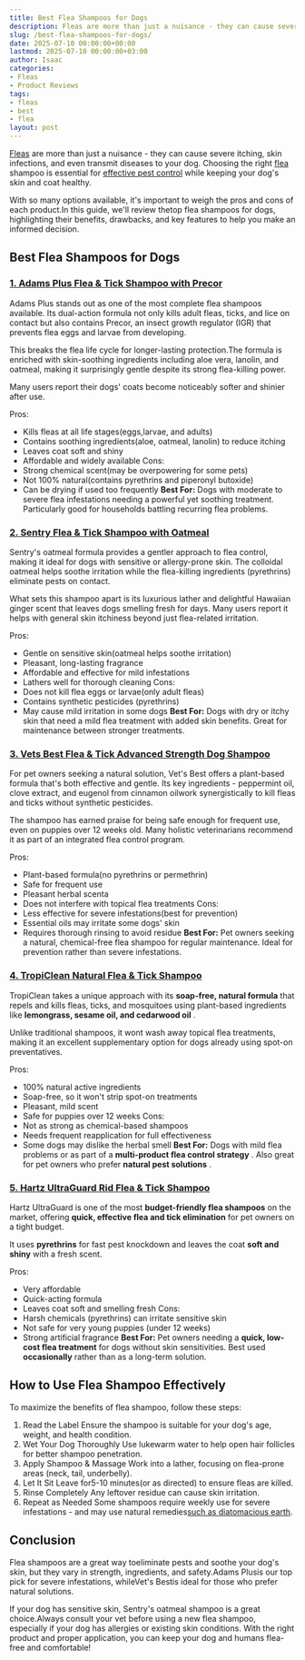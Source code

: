 ```yaml
---
title: Best Flea Shampoos for Dogs
description: Fleas are more than just a nuisance - they can cause severe itching, skin infections, and even transmit diseases to your dog.
slug: /best-flea-shampoos-for-dogs/
date: 2025-07-10 00:00:00+00:00
lastmod: 2025-07-10 00:00:00+03:00
author: Isaac
categories:
- Fleas
- Product Reviews
tags:
- fleas
- best
- flea
layout: post
---
```

[Fleas](https://pestpolicy.com/best-flea-carpet-powder/) are more than just a nuisance - they can cause severe itching, skin infections, and even transmit diseases to your dog. Choosing the right [flea](https://pestpolicy.com/best-flea-collar-for-dogs/) shampoo is essential for
[effective pest control](https://www.vet.cornell.edu/departments-centers-and-institutes/riney-canine-health-center/canine-health-information/flea-and-tick-prevention)
while keeping your dog's skin and coat healthy.

With so many options available, it's important to weigh the pros and cons of each product.In this guide, we'll review thetop flea shampoos for dogs, highlighting their benefits, drawbacks, and key features to help you make an informed decision.
## Best Flea Shampoos for Dogs
### [1. Adams Plus Flea & Tick Shampoo with Precor](https://www.amazon.com/dp/B004KDRGD2?tag=p-policy-20)
Adams Plus stands out as one of the most complete flea shampoos available. Its dual-action formula not only kills adult fleas, ticks, and lice on contact but also contains Precor, an insect growth regulator (IGR) that prevents flea eggs and larvae from developing.

This breaks the flea life cycle for longer-lasting protection.The formula is enriched with skin-soothing ingredients including aloe vera, lanolin, and oatmeal, making it surprisingly gentle despite its strong flea-killing power.

Many users report their dogs' coats become noticeably softer and shinier after use.

Pros:
- Kills fleas at all life stages(eggs,larvae, and adults)
- Contains soothing ingredients(aloe, oatmeal, lanolin) to reduce itching
- Leaves coat soft and shiny
- Affordable and widely available
Cons:
- Strong chemical scent(may be overpowering for some pets)
- Not 100% natural(contains pyrethrins and piperonyl butoxide)
- Can be drying if used too frequently
**Best For:**
Dogs with moderate to severe flea infestations needing a powerful yet soothing treatment. Particularly good for households battling recurring flea problems.
### [2. Sentry Flea & Tick Shampoo with Oatmeal](https://www.amazon.com/dp/B001VIY6GO?tag=p-policy-20)
Sentry's oatmeal formula provides a gentler approach to flea control, making it ideal for dogs with sensitive or allergy-prone skin. The colloidal oatmeal helps soothe
irritation
while the flea-killing ingredients (pyrethrins) eliminate pests on contact.

What sets this shampoo apart is its luxurious lather and delightful Hawaiian ginger scent that leaves dogs smelling fresh for days. Many users report it helps with general skin itchiness beyond just flea-related irritation.

Pros:
- Gentle on sensitive skin(oatmeal helps soothe irritation)
- Pleasant, long-lasting fragrance
- Affordable and effective for mild infestations
- Lathers well for thorough cleaning
Cons:
- Does not kill flea eggs or larvae(only adult fleas)
- Contains synthetic pesticides (pyrethrins)
- May cause mild irritation in some dogs
**Best For:**
Dogs with dry or itchy skin that need a mild flea treatment with added skin benefits. Great for maintenance between stronger treatments.
### [3. Vets Best Flea & Tick Advanced Strength Dog Shampoo](https://www.amazon.com/dp/B07F44G1LS?tag=p-policy-20)
For pet owners seeking a natural solution, Vet's Best offers a plant-based formula that's both effective and gentle. Its key ingredients - peppermint oil, clove extract, and eugenol from cinnamon oilwork synergistically to kill fleas and ticks without synthetic pesticides.

The shampoo has earned praise for being safe enough for frequent use, even on puppies over 12 weeks old. Many holistic veterinarians recommend it as part of an integrated flea control program.

Pros:
- Plant-based formula(no pyrethrins or permethrin)
- Safe for frequent use
- Pleasant herbal scenta
- Does not interfere with topical flea treatments
Cons:
- Less effective for severe infestations(best for prevention)
- Essential oils may irritate some dogs' skin
- Requires thorough rinsing to avoid residue
**Best For:**
Pet owners seeking a natural, chemical-free flea shampoo for regular maintenance. Ideal for prevention rather than severe infestations.
### [4. TropiClean Natural Flea & Tick Shampoo](https://www.amazon.com/dp/B01EUMTKLS?tag=p-policy-20)
TropiClean takes a unique approach with its
**soap-free, natural formula**
that repels and kills fleas, ticks, and mosquitoes using plant-based ingredients like
**lemongrass, sesame oil, and cedarwood oil**
.

Unlike traditional shampoos, it wont wash away topical flea treatments, making it an excellent supplementary option for dogs already using spot-on preventatives.

Pros:
- 100% natural active ingredients
- Soap-free, so it won't strip spot-on treatments
- Pleasant, mild scent
- Safe for puppies over 12 weeks
Cons:
- Not as strong as chemical-based shampoos
- Needs frequent reapplication for full effectiveness
- Some dogs may dislike the herbal smell
**Best For:**
Dogs with mild flea problems or as part of a
**multi-product flea control strategy**
. Also great for pet owners who prefer
**natural pest solutions**
.
### [5. Hartz UltraGuard Rid Flea & Tick Shampoo](https://www.amazon.com/dp/B000OXCUCO?tag=p-policy-20)
Hartz UltraGuard is one of the most
**budget-friendly flea shampoos**
on the market, offering
**quick, effective flea and tick elimination**
for pet owners on a tight budget.

It uses
**pyrethrins**
for fast pest knockdown and leaves the coat
**soft and shiny**
with a fresh scent.

Pros:
- Very affordable
- Quick-acting formula
- Leaves coat soft and smelling fresh
Cons:
- Harsh chemicals (pyrethrins) can irritate sensitive skin
- Not safe for very young puppies (under 12 weeks)
- Strong artificial fragrance
**Best For:**
Pet owners needing a
**quick, low-cost flea treatment**
for dogs without skin sensitivities. Best used
**occasionally**
rather than as a long-term solution.
## How to Use Flea Shampoo Effectively
To maximize the benefits of flea shampoo, follow these steps:
1. Read the Label Ensure the shampoo is suitable for your dog's age, weight, and health condition.
2. Wet Your Dog Thoroughly Use lukewarm water to help open hair follicles for better shampoo penetration.
3. Apply Shampoo & Massage Work into a lather, focusing on flea-prone areas (neck, tail, underbelly).
4. Let It Sit Leave for5-10 minutes(or as directed) to ensure fleas are killed.
5. Rinse Completely Any leftover residue can cause skin irritation.
6. Repeat as Needed  Some shampoos require weekly use for severe infestations - and may use natural remedies[such as diatomacious earth](https://pestpolicy.com/diatomaceous-earth-for-fleas-on-dogs/).
## Conclusion
Flea shampoos are a great way toeliminate pests and soothe your dog's skin, but they vary in strength, ingredients, and safety.Adams Plusis our top pick for severe infestations, whileVet's Bestis ideal for those who prefer natural solutions.

If your dog has sensitive skin, Sentry's oatmeal shampoo is a great choice.Always consult your vet before using a new flea shampoo, especially if your dog has allergies or existing skin conditions. With the right product and proper application, you can keep your dog and
humans flea-free
and comfortable!
